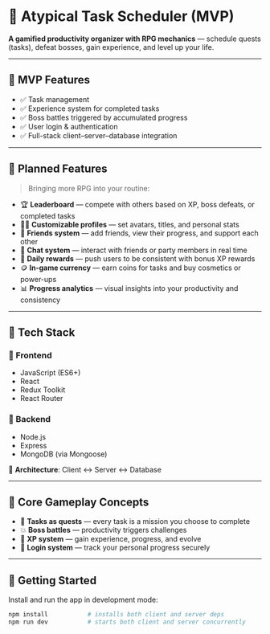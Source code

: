 # 🧙 Atypical Task Scheduler (MVP)

**A gamified productivity organizer with RPG mechanics** — schedule quests (tasks), defeat bosses, gain experience, and level up your life.

---

## 🚀 MVP Features

-   ✅ Task management
-   ✅ Experience system for completed tasks
-   ✅ Boss battles triggered by accumulated progress
-   ✅ User login & authentication
-   ✅ Full-stack client–server–database integration

---

## 🧠 Planned Features

> Bringing more RPG into your routine:

-   🏆 **Leaderboard** — compete with others based on XP, boss defeats, or completed tasks
-   🧑‍🎨 **Customizable profiles** — set avatars, titles, and personal stats
-   🔰 **Friends system** — add friends, view their progress, and support each other
-   💬 **Chat system** — interact with friends or party members in real time
-   🎯 **Daily rewards** — push users to be consistent with bonus XP rewards
-   🪙 **In-game currency** — earn coins for tasks and buy cosmetics or power-ups
-   📊 **Progress analytics** — visual insights into your productivity and consistency

---

## 🧱 Tech Stack

### 🔹 Frontend

-   JavaScript (ES6+)
-   React
-   Redux Toolkit
-   React Router

### 🔸 Backend

-   Node.js
-   Express
-   MongoDB (via Mongoose)

📐 **Architecture**: Client ↔ Server ↔ Database

---

## 🧩 Core Gameplay Concepts

-   📅 **Tasks as quests** — every task is a mission you choose to complete
-   💥 **Boss battles** — productivity triggers challenges
-   🧠 **XP system** — gain experience, progress, and evolve
-   🔐 **Login system** — track your personal progress securely

---

## 🧪 Getting Started

Install and run the app in development mode:

```bash
npm install           # installs both client and server deps
npm run dev           # starts both client and server concurrently
```
